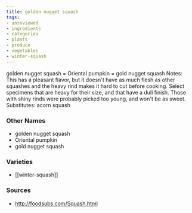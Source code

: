 ```yaml
---
title: golden nugget squash
tags:
- unreviewed
- ingredients
- categories
- plants
- produce
- vegetables
- winter-squash
---
```

golden nugget squash = Oriental pumpkin = gold nugget squash Notes: This has a pleasant flavor, but it doesn't have as much flesh as other squashes and the heavy rind makes it hard to cut before cooking. Select specimens that are heavy for their size, and that have a dull finish. Those with shiny rinds were probably picked too young, and won't be as sweet. Substitutes: acorn squash

### Other Names

* golden nugget squash
* Oriental pumpkin
* gold nugget squash

### Varieties

* [[winter-squash]]

### Sources
* http://foodsubs.com/Squash.html
